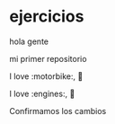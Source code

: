 # ejercicios
hola gente

mi primer repositorio

I love :motorbike:, :pizza:

I love :engines:, :car:

Confirmamos los cambios
